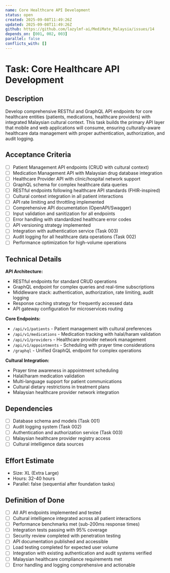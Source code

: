 ```yaml
---
name: Core Healthcare API Development
status: open
created: 2025-09-08T11:49:26Z
updated: 2025-09-08T11:49:26Z
github: https://github.com/lazylmf-ai/MediMate_Malaysia/issues/14
depends_on: [001, 002, 003]
parallel: false
conflicts_with: []
---
```


# Task: Core Healthcare API Development

## Description
Develop comprehensive RESTful and GraphQL API endpoints for core healthcare entities (patients, medications, healthcare providers) with integrated Malaysian cultural context. This task builds the primary API layer that mobile and web applications will consume, ensuring culturally-aware healthcare data management with proper authentication, authorization, and audit logging.

## Acceptance Criteria
- [ ] Patient Management API endpoints (CRUD with cultural context)
- [ ] Medication Management API with Malaysian drug database integration
- [ ] Healthcare Provider API with clinic/hospital network support
- [ ] GraphQL schema for complex healthcare data queries
- [ ] RESTful endpoints following healthcare API standards (FHIR-inspired)
- [ ] Cultural context integration in all patient interactions
- [ ] API rate limiting and throttling implemented
- [ ] Comprehensive API documentation (OpenAPI/Swagger)
- [ ] Input validation and sanitization for all endpoints
- [ ] Error handling with standardized healthcare error codes
- [ ] API versioning strategy implemented
- [ ] Integration with authentication service (Task 003)
- [ ] Audit logging for all healthcare data operations (Task 002)
- [ ] Performance optimization for high-volume operations

## Technical Details
**API Architecture:**
- RESTful endpoints for standard CRUD operations
- GraphQL endpoint for complex queries and real-time subscriptions
- Middleware stack: authentication, authorization, rate limiting, audit logging
- Response caching strategy for frequently accessed data
- API gateway configuration for microservices routing

**Core Endpoints:**
- `/api/v1/patients` - Patient management with cultural preferences
- `/api/v1/medications` - Medication tracking with halal/haram validation
- `/api/v1/providers` - Healthcare provider network management
- `/api/v1/appointments` - Scheduling with prayer time considerations
- `/graphql` - Unified GraphQL endpoint for complex operations

**Cultural Integration:**
- Prayer time awareness in appointment scheduling
- Halal/haram medication validation
- Multi-language support for patient communications
- Cultural dietary restrictions in treatment plans
- Malaysian healthcare provider network integration

## Dependencies
- [ ] Database schema and models (Task 001)
- [ ] Audit logging system (Task 002)
- [ ] Authentication and authorization service (Task 003)
- [ ] Malaysian healthcare provider registry access
- [ ] Cultural intelligence data sources

## Effort Estimate
- Size: XL (Extra Large)
- Hours: 32-40 hours
- Parallel: false (sequential after foundation tasks)

## Definition of Done
- [ ] All API endpoints implemented and tested
- [ ] Cultural intelligence integrated across all patient interactions
- [ ] Performance benchmarks met (sub-200ms response times)
- [ ] Integration tests passing with 95% coverage
- [ ] Security review completed with penetration testing
- [ ] API documentation published and accessible
- [ ] Load testing completed for expected user volume
- [ ] Integration with existing authentication and audit systems verified
- [ ] Malaysian healthcare compliance requirements met
- [ ] Error handling and logging comprehensive and actionable
